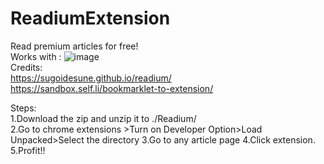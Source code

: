 # ReadiumExtension
Read premium articles for free!<br>
Works with :
![image](https://user-images.githubusercontent.com/76894659/111260186-624d5500-8646-11eb-8653-d323c6030522.png)
<br>
Credits:<br>
https://sugoidesune.github.io/readium/
<br>
https://sandbox.self.li/bookmarklet-to-extension/
<br>

Steps:<br>
1.Download the zip and unzip it to ./Readium/<br>
2.Go to chrome extensions >Turn on Developer Option>Load Unpacked>Select the directory
3.Go to any article page 
4.Click extension.
5.Profit!!
